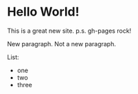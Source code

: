 # Hello World! 

This is a great new site.
p.s. gh-pages rock!

New paragraph.
Not a new paragraph.

List:
- one
- two
- three

